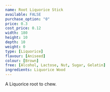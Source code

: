 ```yaml
---
name: Root Liquorice Stick
available: FALSE
purchase_option: "0"
price: 0.3
cost_price: 0.12
width: 180
height: 10
depth: 10
weight: 0
type: [Liquorice]
flavour: [Aniseed]
colour: [Brown]
free: [Alcohol, Lactose, Nut, Sugar, Gelatin]
ingredients: Liquorice Wood
---
```

A Liquorice root to chew.